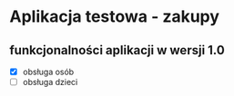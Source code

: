 # Aplikacja testowa - zakupy

## funkcjonalności aplikacji w wersji 1.0

- [x] obsługa osób 
- [ ] obsługa dzieci
